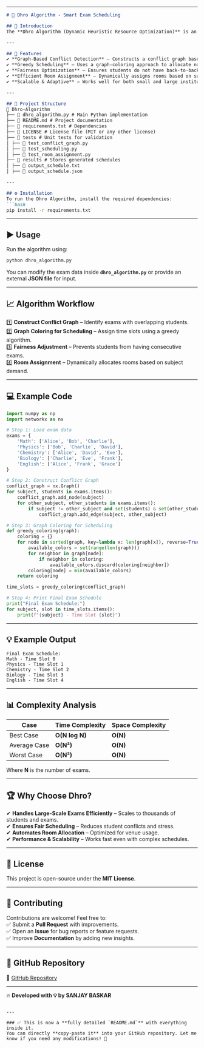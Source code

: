 

---

```md
# 📝 Dhro Algorithm - Smart Exam Scheduling

## 📌 Introduction  
The **Dhro Algorithm (Dynamic Heuristic Resource Optimization)** is an intelligent scheduling algorithm designed for **large-scale examination systems**. It efficiently assigns **time slots and rooms** while minimizing conflicts, ensuring fairness, and optimizing resource utilization.  

---

## 🚀 Features  
✔ **Graph-Based Conflict Detection** – Constructs a conflict graph based on student enrollments.  
✔ **Greedy Scheduling** – Uses a graph-coloring approach to allocate non-overlapping time slots.  
✔ **Fairness Optimization** – Ensures students do not have back-to-back exams.  
✔ **Efficient Room Assignment** – Dynamically assigns rooms based on subject demand.  
✔ **Scalable & Adaptive** – Works well for both small and large institutions.  

---

## 📂 Project Structure  
📁 Dhro-Algorithm
├── 📄 dhro_algorithm.py # Main Python implementation
├── 📄 README.md # Project documentation
├── 📄 requirements.txt # Dependencies
├── 📄 LICENSE # License file (MIT or any other license)
├── 📁 tests # Unit tests for validation
│ ├── 📄 test_conflict_graph.py
│ ├── 📄 test_scheduling.py
│ ├── 📄 test_room_assignment.py
├── 📁 results # Stores generated schedules
│ ├── 📄 output_schedule.txt
│ ├── 📄 output_schedule.json

---

## ⚙️ Installation  
To run the Dhro Algorithm, install the required dependencies:  
```bash
pip install -r requirements.txt
```

---

## ▶️ Usage  
Run the algorithm using:  
```bash
python dhro_algorithm.py
```
You can modify the exam data inside **`dhro_algorithm.py`** or provide an external **JSON file** for input.  

---

## 📈 Algorithm Workflow  
1️⃣ **Construct Conflict Graph** – Identify exams with overlapping students.  
2️⃣ **Graph Coloring for Scheduling** – Assign time slots using a greedy algorithm.  
3️⃣ **Fairness Adjustment** – Prevents students from having consecutive exams.  
4️⃣ **Room Assignment** – Dynamically allocates rooms based on subject demand.  

---

## 💻 Example Code  
```python
import numpy as np
import networkx as nx

# Step 1: Load exam data
exams = {
    'Math': ['Alice', 'Bob', 'Charlie'],
    'Physics': ['Bob', 'Charlie', 'David'],
    'Chemistry': ['Alice', 'David', 'Eve'],
    'Biology': ['Charlie', 'Eve', 'Frank'],
    'English': ['Alice', 'Frank', 'Grace']
}

# Step 2: Construct Conflict Graph
conflict_graph = nx.Graph()
for subject, students in exams.items():
    conflict_graph.add_node(subject)
    for other_subject, other_students in exams.items():
        if subject != other_subject and set(students) & set(other_students):
            conflict_graph.add_edge(subject, other_subject)

# Step 3: Graph Coloring for Scheduling
def greedy_coloring(graph):
    coloring = {}
    for node in sorted(graph, key=lambda x: len(graph[x]), reverse=True):
        available_colors = set(range(len(graph)))
        for neighbor in graph[node]:
            if neighbor in coloring:
                available_colors.discard(coloring[neighbor])
        coloring[node] = min(available_colors)
    return coloring

time_slots = greedy_coloring(conflict_graph)

# Step 4: Print Final Exam Schedule
print("Final Exam Schedule:")
for subject, slot in time_slots.items():
    print(f"{subject} - Time Slot {slot}")
```

---

## 💡 Example Output  
```
Final Exam Schedule:
Math - Time Slot 0
Physics - Time Slot 1
Chemistry - Time Slot 2
Biology - Time Slot 3
English - Time Slot 4
```

---

## 📊 Complexity Analysis  

| Case        | Time Complexity | Space Complexity |
|------------|----------------|-----------------|
| Best Case  | **O(N log N)**  | **O(N)** |
| Average Case | **O(N²)**  | **O(N)** |
| Worst Case  | **O(N²)**  | **O(N)** |

Where **N** is the number of exams.

---

## 🏆 Why Choose Dhro?  
✔ **Handles Large-Scale Exams Efficiently** – Scales to thousands of students and exams.  
✔ **Ensures Fair Scheduling** – Reduces student conflicts and stress.  
✔ **Automates Room Allocation** – Optimized for venue usage.  
✔ **Performance & Scalability** – Works fast even with complex schedules.  

---

## 📜 License  
This project is open-source under the **MIT License**.  

---

## 📢 Contributing  
Contributions are welcome! Feel free to:  
✅ Submit a **Pull Request** with improvements.  
✅ Open an **Issue** for bug reports or feature requests.  
✅ Improve **Documentation** by adding new insights.  

---

## 🔗 GitHub Repository  
📌 [GitHub Repository](https://github.com/SANJAY-BASKAR/DAA-DHRO-ALGORITHM/)  

---

🔥 **Developed with 💡 by SANJAY BASKAR**  
```

---

### ✅ This is now a **fully detailed `README.md`** with everything inside it.  
You can directly **copy-paste it** into your GitHub repository. Let me know if you need any modifications! 🚀
